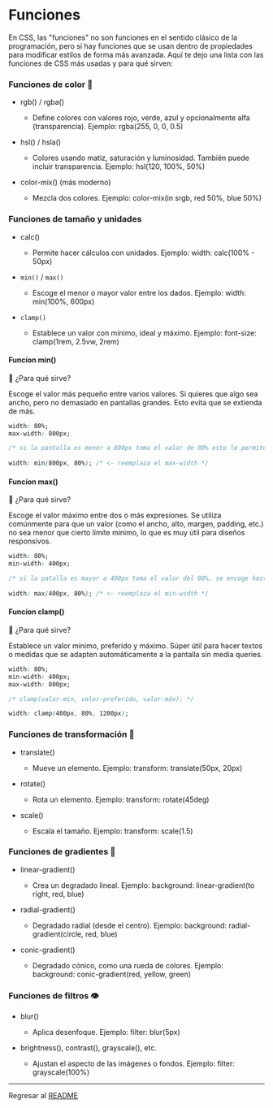 # Funciones

En CSS, las "funciones" no son funciones en el sentido clásico de la programación, pero sí hay funciones que se usan dentro de propiedades para modificar estilos de forma más avanzada. Aquí te dejo una lista con las funciones de CSS más usadas y para qué sirven:

### Funciones de color 🎨

- rgb() / rgba()
  - Define colores con valores rojo, verde, azul y opcionalmente alfa (transparencia).
Ejemplo: rgba(255, 0, 0, 0.5)

- hsl() / hsla()
  - Colores usando matiz, saturación y luminosidad. También puede incluir transparencia.
Ejemplo: hsl(120, 100%, 50%)

- color-mix() (más moderno)
  - Mezcla dos colores.
Ejemplo: color-mix(in srgb, red 50%, blue 50%)


### Funciones de tamaño y unidades
- calc()
  - Permite hacer cálculos con unidades.
Ejemplo: width: calc(100% - 50px)

- `min()` / `max()`
  - Escoge el menor o mayor valor entre los dados.
Ejemplo: width: min(100%, 600px)

- `clamp()`
  - Establece un valor con mínimo, ideal y máximo.
Ejemplo: font-size: clamp(1rem, 2.5vw, 2rem)

#### Funcíon min()

📌 ¿Para qué sirve?

Escoge el valor más pequeño entre varios valores. Si quieres que algo sea ancho, pero no demasiado en pantallas grandes. Esto evita que se extienda de más.

```css
width: 80%;
max-width: 800px;

/* si la pantalla es menor a 800px toma el valor de 80% esto le permite seguir encogiendose, crece hasta los 800px */
  
width: min(800px, 80%); /* <- reemplaza el max-width */
```

#### Funcíon max()

📌 ¿Para qué sirve?

Escoge el valor máximo entre dos o más expresiones. Se utiliza comúnmente para que un valor (como el ancho, alto, margen, padding, etc.) no sea menor que cierto límite mínimo, lo que es muy útil para diseños responsivos.

```css
width: 80%;
min-width: 400px;

/* si la patalla es mayor a 400px toma el valor del 80%, se encoge hasta los 400px */
  
width: max(400px, 80%); /* <- reemplaza el min-width */
```

#### Funcíon clamp()

📌 ¿Para qué sirve?

Establece un valor mínimo, preferido y máximo. Súper útil para hacer textos o medidas que se adapten automáticamente a la pantalla sin media queries.

```css
width: 80%;
min-width: 400px;
max-width: 800px;

/* clamp(valor-min, valor-preferido, valor-máx); */

width: clamp(400px, 80%, 1200px); 
```

### Funciones de transformación 📐
- translate()
  - Mueve un elemento.
Ejemplo: transform: translate(50px, 20px)

- rotate()
  - Rota un elemento.
Ejemplo: transform: rotate(45deg)

- scale()
  - Escala el tamaño.
Ejemplo: transform: scale(1.5)


### Funciones de gradientes 🌈
- linear-gradient()
  - Crea un degradado lineal.
Ejemplo: background: linear-gradient(to right, red, blue)

- radial-gradient()
  - Degradado radial (desde el centro).
Ejemplo: background: radial-gradient(circle, red, blue)

- conic-gradient()
  - Degradado cónico, como una rueda de colores.
Ejemplo: background: conic-gradient(red, yellow, green)


### Funciones de filtros 👁️
- blur()
  - Aplica desenfoque.
Ejemplo: filter: blur(5px)

- brightness(), contrast(), grayscale(), etc.
  - Ajustan el aspecto de las imágenes o fondos.
Ejemplo: filter: grayscale(100%)

---

Regresar al [README](../README.md)